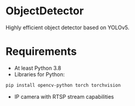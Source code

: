 # ObjectDetector
Highly efficient object detector based on YOLOv5.

# Requirements
- At least Python 3.8
- Libraries for Python:
```bash
pip install opencv-python torch torchvision
```
- IP camera with RTSP stream capabilities


